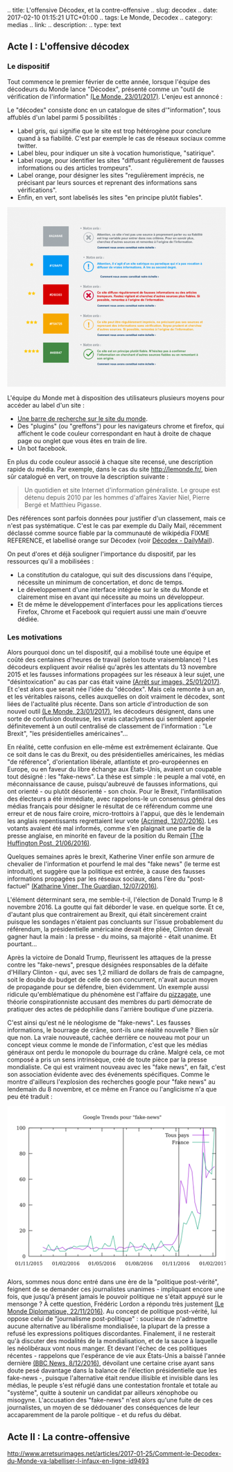 .. title: L'offensive Décodex, et la contre-offensive
.. slug: decodex
.. date: 2017-02-10 01:15:21 UTC+01:00
.. tags: Le Monde, Decodex
.. category: medias
.. link: 
.. description: 
.. type: text

## Acte I : L'offensive décodex

### Le dispositif

Tout commence le premier février de cette année, lorsque l'équipe des décodeurs du Monde lance "Décodex", présenté comme un "outil de vérification de l'information" [(Le Monde, 23/01/2017)](http://www.lemonde.fr/les-decodeurs/article/2017/01/23/le-decodex-un-premier-premier-pas-vers-la-verification-de-masse-de-l-information_5067709_4355770.html). L'enjeu est annoncé :

Le "décodex" consiste donc en un catalogue de sites d'"information", tous affublés d'un label parmi 5 possibilités :

 * Label gris, qui signifie que le site est trop hétérogène pour conclure quand à sa fiabilité. C'est par exemple le cas de réseaux sociaux comme twitter.
 * Label bleu, pour indiquer un site à vocation humoristique, "satirique".
 * Label rouge, pour identifier les sites "diffusant régulièrement de fausses informations ou des articles trompeurs".
 * Label orange, pour désigner les sites "regulièrement imprécis, ne précisant par leurs sources et reprenant des informations sans vérifications".
 * Enfin, en vert, sont labelisés les sites "en principe plutôt fiables".

![code couleurs décodex](/decodex/code_couleurs.png)

L'équipe du Monde met à disposition des utilisateurs plusieurs moyens pour accéder au label d'un site :

 * [Une barre de recherche sur le site du monde](http://www.lemonde.fr/verification/).
 * Des "plugins" (ou "greffons") pour les navigateurs chrome et firefox, qui affichent le code couleur correspondant en haut à droite de chaque page ou onglet que vous êtes en train de lire.
 * Un bot facebook.

En plus du code couleur associé à chaque site recensé, une description rapide du média. Par exemple, dans le cas du site http://lemonde.fr/, bien sûr catalogué en vert, on trouve la description suivante :
> Un quotidien et site Internet d'information généraliste. Le groupe est détenu depuis 2010 par les hommes d'affaires Xavier Niel, Pierre Bergé et Matthieu Pigasse.

Des références sont parfois données pour justifier d'un classement, mais ce n'est pas systématique. C'est le cas par exemple du Daily Mail, récemment déclassé comme source fiable par la communauté de wikipédia FIXME REFERENCE, et labellisé orange sur Décodex (voir [Décodex - DailyMail](/decodex/dailymail.png)).

On peut d'ores et déjà souligner l'importance du dispositif, par les ressources qu'il a mobilisées :

 * La constitution du catalogue, qui suit des discussions dans l'équipe, nécessite un minimum de concertation, et donc de temps.
 * Le développement d'une interface intégrée sur le site du Monde et clairement mise en avant qui nécessite au moins un développeur.
 * Et de même le développement d'interfaces pour les applications tierces Firefox, Chrome et Facebook qui requiert aussi une main d'oeuvre dédiée.

### Les motivations

Alors pourquoi donc un tel dispositif, qui a mobilisé toute une équipe et coûté des centaines d'heures de travail (selon toute vraisemblance) ? Les décodeurs expliquent avoir réalisé qu'après les attentats du 13 novembre 2015 et les fausses informations propagées sur les réseaux à leur sujet, une "désintoxication" au cas par cas était vaine [(Arrêt sur images, 25/01/2017)](http://www.arretsurimages.net/articles/2017-01-25/Comment-le-Decodex-du-Monde-va-labelliser-l-infaux-en-ligne-id9493). Et c'est alors que serait née l'idée du "décodex". Mais cela remonte à un an, et les véritables raisons, celles auxquelles on doit vraiment le décodex, sont liées de l'actualité plus récente. Dans son article d'introduction de son nouvel outil [(Le Monde, 23/01/2017)](http://www.lemonde.fr/les-decodeurs/article/2017/01/23/le-decodex-un-premier-premier-pas-vers-la-verification-de-masse-de-l-information_5067709_4355770.html), les décodeurs désignent, dans une sorte de confusion douteuse, les vrais cataclysmes qui semblent appeler définitevement à un outil centralisé de classement de l'information : "Le Brexit", "les présidentielles américaines"...

En réalité, cette confusion en elle-même est extrêmement éclairante. Que ce soit dans le cas du Brexit, ou des présidentielles américaines, les médias "de référence", d'orientation libérale, atlantiste et pro-européennes en Europe, ou en faveur du libre échange aux États-Unis, avaient un coupable tout désigné : les "fake-news". La thèse est simple : le peuple a mal voté, en méconnaissance de cause, puisqu'aubreuvé de fausses informations, qui ont orienté - ou plutôt désorienté - son choix. Pour le Brexit, l'infantilisation des électeurs a été immédiate, avec rappelons-le un consensus général des médias français pour désigner le résultat de ce référendum comme une erreur et de nous faire croire, micro-trottoirs à l'appui, que dès le lendemain les anglais repentissants regrettaient leur vote [(Acrimed, 12/07/2016)](http://www.acrimed.org/Le-meilleur-du-pire-de-la-couverture-mediatique). Les votants avaient été mal informés, comme s'en plaignait une partie de la presse anglaise, en minorité en faveur de la position du Remain [(The Huffington Post, 21/06/2016)](http://www.huffingtonpost.co.uk/entry/which-newspapers-support-brexit_uk_5768fad2e4b0a4f99adc6525).

Quelques semaines après le brexit, Katherine Viner enfile son armure de chevalier de l'information et pourfend le mal des "fake news" (le terme est introduit), et suggère que la politique est entrée, à cause des fausses informations propagées par les réseaux sociaux, dans l'ère du "post-factuel" [(Katharine Viner, The Guardian, 12/07/2016)](https://www.theguardian.com/media/2016/jul/12/how-technology-disrupted-the-truth). 

L'élément déterminant sera, me semble-t-il, l'élection de Donald Trump le 8 novembre 2016. La goutte qui fait déborder le vase. en quelque sorte. Et ce, d'autant plus que contrairement au Brexit, qui était sincèrement craint puisque les sondages n'étaient pas concluants sur l'issue probablement du référendum, la présidentielle américaine devait être pliée, Clinton devait gagner haut la main : la presse - du moins, sa majorité - était unanime. Et pourtant... 

Après la victoire de Donald Trump, fleurissent les attaques de la presse contre les "fake-news", presque désignées responsables de la défaite d'Hillary Clinton - qui, avec ses 1,2 milliard de dollars de frais de campagne, soit le double du budget de celle de son concurrent, n'avait aucun moyen de propagande pour se défendre, bien évidemment. Un exemple aussi ridicule qu'emblématique du phénomène est l'affaire du [pizzagate](https://en.wikipedia.org/wiki/Pizzagate_conspiracy_theory), une théorie conspirationniste accusant des membres du parti démocrate de pratiquer des actes de pédophilie dans l'arrière boutique d'une pizzeria.

C'est ainsi qu'est né le néologisme de "fake-news". Les fausses informations, le bourrage de crâne, sont-ils une réalité nouvelle ? Bien sûr que non. La vraie nouveauté, cachée derrière ce nouveau mot pour un concept vieux comme le monde de l'information, c'est que les médias généraux ont perdu le monopole du bourrage du crâne. Malgré cela, ce mot composé a pris un sens intrinsèque, créé de toute pièce par la presse mondialiste. Ce qui est vraiment nouveau avec les "fake news", en fait, c'est son association évidente avec des événements spécifiques. Comme le montre d'ailleurs l'explosion des recherches google pour "fake news" au lendemain du 8 novembre, et ce même en France ou l'anglicisme n'a que peu été traduit :

!["fake-news" et Google Trends](/decodex/fake-news.svg)

Alors, sommes nous donc entré dans une ère de la "politique post-vérité", feignent de se demander ces journalistes unanimes - impliquant encore une fois, que jusqu'à présent jamais le pouvoir politique ne s'était appuyé sur le mensonge ? À cette question, Frédéric Lordon a répondu très justement [(Le Monde Diplomatique, 22/11/2016)](http://blog.mondediplo.net/2016-11-22-Politique-post-verite-ou-journalisme-post). Au concept de politique post-vérité, lui oppose celui de "journalisme post-politique" : soucieux de n'admettre aucune alternative au libéralisme mondialisée, la plupart de la presse a refusé les expressions politiques discordantes. Finalement, il ne resterait qu'à discuter des modalités de la mondialisation, et de la sauce à laquelle les néolibéraux vont nous manger. Et devant l'échec de ces politiques récentes - rappelons que l'espérance de vie aux États-Unis a baissé l'année dernière [(BBC News, 8/12/2016)](http://www.bbc.com/news/world-us-canada-38247385), dévoilant une certaine crise ayant sans doute pesé davantage dans la balance de l'élection présidentielle que les fake-news -, puisque l'alternative était rendue illisible et invisible dans les médias, le peuple s'est réfugié dans une contestation frontale et totale au "système", quitte à soutenir un candidat par ailleurs xénophobe ou misogyne. L'accusation des "fake-news" n'est alors qu'une fuite de ces journalistes, un moyen de se dédouaner des conséquences de leur accaparemment de la parole politique - et du refus du débat.

## Acte II : La contre-offensive





http://www.arretsurimages.net/articles/2017-01-25/Comment-le-Decodex-du-Monde-va-labelliser-l-infaux-en-ligne-id9493
